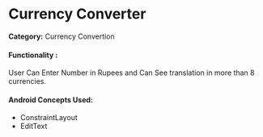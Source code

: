 <h1>Currency Converter</h1>

<p><b>Category:</b> Currency Convertion</p>


<h4>Functionality : </h4>
<p>User Can Enter Number in Rupees and Can See translation in more than 8 currencies.
</p>


<h4>Android Concepts Used:</h4>
<ul>
<li>ConstraintLayout</li>
<li>EditText</li>
</ul>

